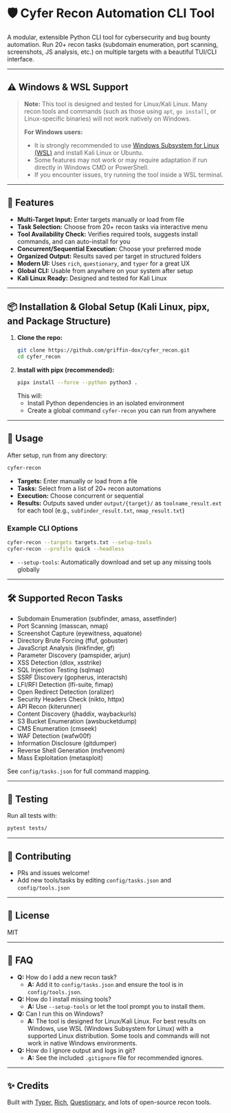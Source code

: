 # 🛡️ Cyfer Recon Automation CLI Tool

A modular, extensible Python CLI tool for cybersecurity and bug bounty automation. Run 20+ recon tasks (subdomain enumeration, port scanning, screenshots, JS analysis, etc.) on multiple targets with a beautiful TUI/CLI interface.

---

## ⚠️ Windows & WSL Support

> **Note:** This tool is designed and tested for Linux/Kali Linux. Many recon tools and commands (such as those using `apt`, `go install`, or Linux-specific binaries) will not work natively on Windows.
>
> **For Windows users:**
> - It is strongly recommended to use [Windows Subsystem for Linux (WSL)](https://docs.microsoft.com/en-us/windows/wsl/) and install Kali Linux or Ubuntu.
> - Some features may not work or may require adaptation if run directly in Windows CMD or PowerShell.
> - If you encounter issues, try running the tool inside a WSL terminal.

---

## 🚀 Features
- **Multi-Target Input:** Enter targets manually or load from file
- **Task Selection:** Choose from 20+ recon tasks via interactive menu
- **Tool Availability Check:** Verifies required tools, suggests install commands, and can auto-install for you
- **Concurrent/Sequential Execution:** Choose your preferred mode
- **Organized Output:** Results saved per target in structured folders
- **Modern UI:** Uses `rich`, `questionary`, and `typer` for a great UX
- **Global CLI:** Usable from anywhere on your system after setup
- **Kali Linux Ready:** Designed and tested for Kali Linux

---

## 📦 Installation & Global Setup (Kali Linux, pipx, and Package Structure)

1. **Clone the repo:**
   ```bash
   git clone https://github.com/griffin-dox/cyfer_recon.git
   cd cyfer_recon
   ```
2. **Install with pipx (recommended):**
   ```bash
   pipx install --force --python python3 .
   ```
   This will:
   - Install Python dependencies in an isolated environment
   - Create a global command `cyfer-recon` you can run from anywhere

---

## 🏃 Usage

After setup, run from any directory:
```bash
cyfer-recon
```

- **Targets:** Enter manually or load from a file
- **Tasks:** Select from a list of 20+ recon automations
- **Execution:** Choose concurrent or sequential
- **Results:** Outputs saved under `output/{target}/` as `toolname_result.ext` for each tool (e.g., `subfinder_result.txt`, `nmap_result.txt`)

### Example CLI Options

```bash
cyfer-recon --targets targets.txt --setup-tools
cyfer-recon --profile quick --headless
```

- `--setup-tools`: Automatically download and set up any missing tools globally

---

## 🛠️ Supported Recon Tasks

- Subdomain Enumeration (subfinder, amass, assetfinder)
- Port Scanning (masscan, nmap)
- Screenshot Capture (eyewitness, aquatone)
- Directory Brute Forcing (ffuf, gobuster)
- JavaScript Analysis (linkfinder, gf)
- Parameter Discovery (pamspider, arjun)
- XSS Detection (dlox, xsstrike)
- SQL Injection Testing (sqlmap)
- SSRF Discovery (gopherus, interactsh)
- LFI/RFI Detection (lfi-suite, fimap)
- Open Redirect Detection (oralizer)
- Security Headers Check (nikto, httpx)
- API Recon (kiterunner)
- Content Discovery (jhaddix, waybackurls)
- S3 Bucket Enumeration (awsbucketdump)
- CMS Enumeration (cmseek)
- WAF Detection (wafw00f)
- Information Disclosure (gitdumper)
- Reverse Shell Generation (msfvenom)
- Mass Exploitation (metasploit)

See `config/tasks.json` for full command mapping.

---

## 🧪 Testing

Run all tests with:
```bash
pytest tests/
```

---

## 🤝 Contributing
- PRs and issues welcome!
- Add new tools/tasks by editing `config/tasks.json` and `config/tools.json`

---

## 📄 License
MIT

---

## 🙋 FAQ
- **Q:** How do I add a new recon task?
  - **A:** Add it to `config/tasks.json` and ensure the tool is in `config/tools.json`.
- **Q:** How do I install missing tools?
  - **A:** Use `--setup-tools` or let the tool prompt you to install them.
- **Q:** Can I run this on Windows?
  - **A:** The tool is designed for Linux/Kali Linux. For best results on Windows, use WSL (Windows Subsystem for Linux) with a supported Linux distribution. Some tools and commands will not work in native Windows environments.
- **Q:** How do I ignore output and logs in git?
  - **A:** See the included `.gitignore` file for recommended ignores.

---

## ✨ Credits
Built with [Typer](https://typer.tiangolo.com/), [Rich](https://rich.readthedocs.io/), [Questionary](https://github.com/tmbo/questionary), and lots of open-source recon tools.
